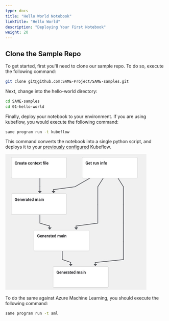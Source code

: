 ```yaml
---
type: docs
title: "Hello World Notebook"
linkTitle: "Hello World"
description: "Deploying Your First Notebook"
weight: 20
---
```

## Clone the Sample Repo

To get started, first you'll need to clone our sample repo. To do so, execute the following command:

```bash
git clone git@github.com:SAME-Project/SAME-samples.git
```

Next, change into the hello-world directory:

```bash
cd SAME-samples
cd 01-hello-world
```

Finally, deploy your notebook to your environment. If you are using kubeflow, you would execute the following command:

```bash
same program run -t kubeflow
```

This command converts the notebook into a single python script, and deploys it to your [previously configured](installing.md) Kubeflow.

![Sample three step graph](../images/three-step-execution.jpg)

To do the same against Azure Machine Learning, you should execute the following command:

```bash
same program run -t aml
```
